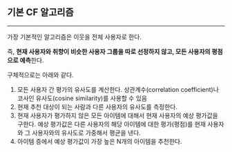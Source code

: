 ## 기본 CF 알고리즘

---



가장 기본적인 알고리즘은 이웃을 전체 사용자로 한다.

즉, **현재 사용자와 취향이 비슷한 사용자 그룹을 따로 선정하지 않고, 모든 사용자의 평점으로 예측**한다.

구체적으로는 아래와 같다.



1. 모든 사용자 간 평가의 유사도를 계산한다. 상관계수(correlation coefficient)나 코사인 유사도(cosine similarity)를 사용할 수 있음
2. 현재 추천 대상이 되는 사람과 다른 사용자의 유사도를 측정한다.
3. 현재 사용자가 평가하지 않은 모든 아이템에 대해서 현재 사용자의 예상 평가값을 구한다. 예상 평가값은 다른 사용자의 해당 아이템에 대한 평가(평점)를 현재 사용자와 그 사용자와의 유사도로 가중해서 평균을 낸다.
4. 아이템 증에서 예상 평가값이 가장 높은 N개의 아이템을 추천한다.
